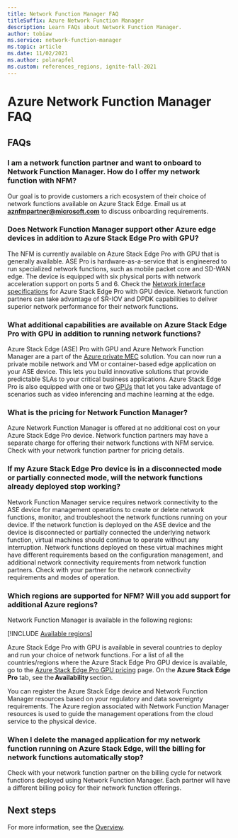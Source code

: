 ```yaml
---
title: Network Function Manager FAQ
titleSuffix: Azure Network Function Manager
description: Learn FAQs about Network Function Manager.
author: tobiaw
ms.service: network-function-manager
ms.topic: article
ms.date: 11/02/2021
ms.author: polarapfel
ms.custom: references_regions, ignite-fall-2021
---
```

# Azure Network Function Manager FAQ

## FAQs

### I am a network function partner and want to onboard to Network Function Manager. How do I offer my network function with NFM?

Our goal is to provide customers a rich ecosystem of their choice of network functions available on Azure Stack Edge. Email us at **aznfmpartner@microsoft.com** to discuss onboarding requirements.

### Does Network Function Manager support other Azure edge devices in addition to Azure Stack Edge Pro with GPU?

The NFM is currently available on Azure Stack Edge Pro with GPU that is generally available. ASE Pro is hardware-as-a-service that is engineered to run specialized network functions, such as mobile packet core and SD-WAN edge. The device is equipped with six physical ports with network acceleration support on ports 5 and 6. Check the [Network interface specifications](../databox-online/azure-stack-edge-gpu-technical-specifications-compliance.md#network-interface-specifications) for Azure Stack Edge Pro with GPU device. Network function partners can take advantage of SR-IOV and DPDK capabilities to deliver superior network performance for their network functions.

### What additional capabilities are available on Azure Stack Edge Pro with GPU in addition to running network functions?

Azure Stack Edge (ASE) Pro with GPU and Azure Network Function Manager are a part of the [Azure private MEC](../private-multi-access-edge-compute-mec/index.yml) solution. You can now run a private mobile network and VM or container-based edge application on your ASE device. This lets you build innovative solutions that provide predictable SLAs to your critical business applications. Azure Stack Edge Pro is also equipped with one or two [GPUs](../databox-online/azure-stack-edge-gpu-technical-specifications-compliance.md#compute-acceleration-specifications) that let you take advantage of scenarios such as video inferencing and machine learning at the edge.

### What is the pricing for Network Function Manager?

Azure Network Function Manager is offered at no additional cost on your Azure Stack Edge Pro device. Network function partners may have a separate charge for offering their network functions with NFM service. Check with your network function partner for pricing details.

### If my Azure Stack Edge Pro device is in a disconnected mode or partially connected mode, will the network functions already deployed stop working?

Network Function Manager service requires network connectivity to the ASE device for management operations to create or delete network functions, monitor, and troubleshoot the network functions running on your device. If the network function is deployed on the ASE device and the device is disconnected or partially connected the underlying network function, virtual machines should continue to operate without any interruption. Network functions deployed on these virtual machines might have different requirements based on the configuration management, and additional network connectivity requirements from network function partners. Check with your partner for the network connectivity requirements and modes of operation.

### Which regions are supported for NFM? Will you add support for additional Azure regions?

Network Function Manager is available in the following regions:

[!INCLUDE [Available regions](../../includes/network-function-manager-regions-include.md)]

Azure Stack Edge Pro with GPU is available in several countries to deploy and run your choice of network functions. For a list of all the countries/regions where the Azure Stack Edge Pro GPU device is available, go to the [Azure Stack Edge Pro GPU pricing](https://azure.microsoft.com/pricing/details/azure-stack/edge/#azureStackEdgePro) page. On the **Azure Stack Edge Pro** tab, see the **Availability** section.

You can register the Azure Stack Edge device and Network Function Manager resources based on your regulatory and data sovereignty requirements. The Azure region associated with Network Function Manager resources is used to guide the management operations from the cloud service to the physical device.

### When I delete the managed application for my network function running on Azure Stack Edge, will the billing for network functions automatically stop?

Check with your network function partner on the billing cycle for network functions deployed using Network Function Manager. Each partner will have a different billing policy for their network function offerings.

## Next steps

For more information, see the [Overview](overview.md).
